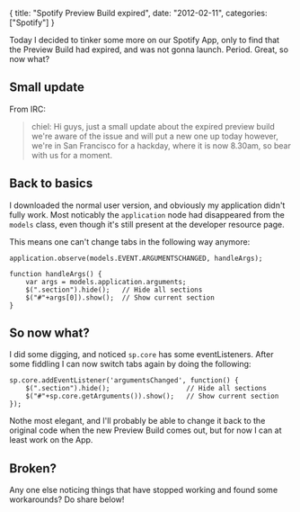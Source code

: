 {
  title: "Spotify Preview Build expired",
  date: "2012-02-11",
  categories: ["Spotify"]
}

Today I decided to tinker some more on our Spotify App, only to find that the Preview Build had expired, and was not gonna launch. Period. Great, so now what?

<!--more-->

## Small update

From IRC:

> chiel: Hi guys, just a small update about the expired preview build we're aware of the issue and will put a new one up today however, we're in San Francisco for a hackday, where it is now 8.30am, so bear with us for a moment.

## Back to basics

I downloaded the normal user version, and obviously my application didn't fully work. Most noticably the `application` node had disappeared from the `models` class, even though it's still present at the developer resource page.

This means one can't change tabs in the following way anymore:

    application.observe(models.EVENT.ARGUMENTSCHANGED, handleArgs);

    function handleArgs() {
        var args = models.application.arguments;
        $(".section").hide();   // Hide all sections
        $("#"+args[0]).show();  // Show current section
    }


## So now what?

I did some digging, and noticed `sp.core` has some eventListeners. After some fiddling I can now switch tabs again by doing the following:

    sp.core.addEventListener('argumentsChanged', function() {
        $(".section").hide();                   // Hide all sections
        $("#"+sp.core.getArguments()).show();   // Show current section
    });


Nothe most elegant, and I'll probably be able to change it back to the original code when the new Preview Build comes out, but for now I can at least work on the App.

## Broken?

Any one else noticing things that have stopped working and found some workarounds? Do share below!
